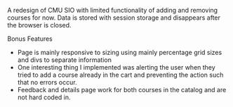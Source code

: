 A redesign of CMU SIO with limited functionality of adding and removing courses for now. Data is stored with session storage and disappears after the browser is closed.

Bonus Features
- Page is mainly responsive to sizing using mainly percentage grid sizes and divs to separate information
- One interesting thing I implemented was alerting the user when they tried to add a course already in the cart and preventing the action such that no errors occur.
- Feedback and details page work for both courses in the catalog and are not hard coded in.
